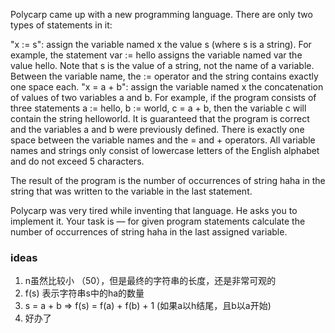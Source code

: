 Polycarp came up with a new programming language. There are only two types of statements in it:

"x := s": assign the variable named x the value s (where s is a string). For example, the statement var := hello assigns the variable named var the value hello. Note that s is the value of a string, not the name of a variable. Between the variable name, the := operator and the string contains exactly one space each.
"x = a + b": assign the variable named x the concatenation of values of two variables a and b. For example, if the program consists of three statements a := hello, b := world, c = a + b, then the variable c will contain the string helloworld. It is guaranteed that the program is correct and the variables a and b were previously defined. There is exactly one space between the variable names and the = and + operators.
All variable names and strings only consist of lowercase letters of the English alphabet and do not exceed 5
 characters.

The result of the program is the number of occurrences of string haha in the string that was written to the variable in the last statement.

Polycarp was very tired while inventing that language. He asks you to implement it. Your task is — for given program statements calculate the number of occurrences of string haha in the last assigned variable.

### ideas
1. n虽然比较小 （50），但是最终的字符串的长度，还是非常可观的
2. f(s) 表示字符串s中的ha的数量
3. s = a + b => f(s) = f(a) + f(b) + 1 (如果a以h结尾，且b以a开始)
4. 好办了